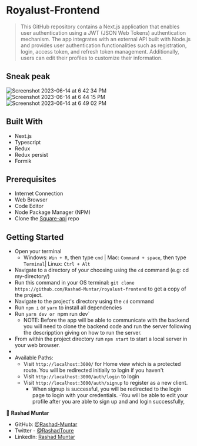 # Royalust-Frontend

> This GitHub repository contains a Next.js application that enables user authentication using a JWT (JSON Web Tokens) authentication mechanism. The app integrates with an external API built with Node.js and provides user authentication functionalities such as registration, login, access token, and refresh token management. Additionally, users can edit their profiles to customize their information.


## Sneak peak

![Screenshot 2023-06-14 at 6 42 34 PM](https://github.com/Rashad-Muntar/royalust-frontend/assets/58520480/9bf1df7b-1232-4131-b631-78ff8782d495)
![Screenshot 2023-06-14 at 6 44 15 PM](https://github.com/Rashad-Muntar/royalust-frontend/assets/58520480/c4875820-4368-4341-87b3-72294d6a6daa)
![Screenshot 2023-06-14 at 6 49 02 PM](https://github.com/Rashad-Muntar/royalust-frontend/assets/58520480/69e6dd93-2f4b-4472-a5a9-7a37f81a3b86)


## Built With
- Next.js
- Typescript
- Redux
- Redux persist
- Formik

## Prerequisites

  - Internet Connection
  - Web Browser
  - Code Editor 
  - Node Package Manager (NPM)
  - Clone the [Square-api](https://github.com/Rashad-Muntar/Royalust-backend) repo

## Getting Started

- Open your terminal 
  - Windows: `Win + R`, then type `cmd` | Mac: `Command + space`, then type `Terminal`| Linux: `Ctrl + Alt`
- Navigate to a directory of your choosing using the `cd` command (e.g: cd my-directory/)
- Run this command in your OS terminal: `git clone https://github.com/Rashad-Muntar/royalust-frontend` to get a copy of the project.
- Navigate to the project's directory using the `cd` command
- Run `npm i` or `yarn` to install all dependencies
- Run `yarn dev or `npm run dev`
    - NOTE: Before the app will be able to communicate with the backend you will need to clone the backend code and run the server following the descripption giving on how to run the server.
- From within the project directory run `npm start` to start a local server in your web browser.
- 
- Available Paths:
  - Visit `http://localhost:3000/` for Home view which is a protected route. You will be redirected initially to login if you haven't
  - Visit `http://localhost:3000/auth/login` to login
  - Visit `http://localhost:3000/auth/signup` to register as a new client.
    - When signup is successful, you will be redirected to the login page to login with your credentials.
-You will be able to edit your profile after you are able to sign up and and login successfully,

👤 **Rashad Muntar**

- GitHub: [@Rashad-Muntar](https://github.com/Rashad-Muntar)
- Twitter - [@RashadToure](https://twitter.com/RashadToure)
- LinkedIn: [Rashad Muntar](https://www.linkedin.com/in/rashad-muntar/)

